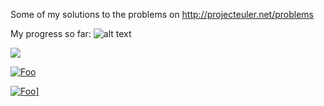 Some of my solutions to the problems on http://projecteuler.net/problems

My progress so far:
![alt text](http://prntscr.com/2gw0hq "Progress")

[<img src="http://www.google.com.au/images/nav_logo7.png">](http://google.com.au/)

[![Foo](http://www.google.com.au/images/nav_logo7.png)](http://google.com.au/)

<a href="http://google.com.au/" rel="some text">![Foo](http://www.google.com.au/images/nav_logo7.png)]</a>
